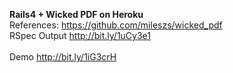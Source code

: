 <strong>Rails4 + Wicked PDF on Heroku</strong>
<br>
References:
https://github.com/mileszs/wicked_pdf
<br>
RSpec Output
http://bit.ly/1uCy3e1
<br>
<br>
Demo
http://bit.ly/1iG3crH